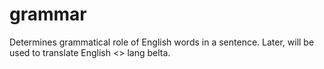 # grammar
Determines grammatical role of English words in a sentence. Later, will be used to translate English <> lang belta.
